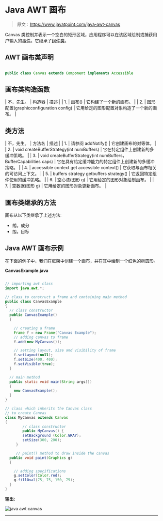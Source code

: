 # Java AWT 画布

> 原文：<https://www.javatpoint.com/java-awt-canvas>

Canvas 类控制并表示一个空白的矩形区域，应用程序可以在该区域绘制或捕获用户输入的[事件](https://www.javatpoint.com/event-handling-in-java)。它继承了[组件类](https://www.javatpoint.com/java-swing)。

## AWT 画布类声明

```java

public class Canvas extends Component implements Accessible

```

## 画布类构造函数

| 不，先生。 | 构造器 | 描述 |
| 1. | 画布() | 它构建了一个新的画布。 |
| 2. | 图形配置(graphicconfiguration config) | 它用给定的图形配置对象构造了一个新的画布。 |

## 类方法

| 不，先生。 | 方法名 | 描述 |
| 1. | 请参阅 addNotify() | 它创建画布的对等体。 |
| 2. | void createBufferStrategy(int numBuffers) | 它在特定组件上创建新的多缓冲策略。 |
| 3. | void createBufferStrategy(int numBuffers，BufferCapabilities caps) | 它在具有给定缓冲能力的特定组件上创建新的多缓冲策略。 |
| 4. | accessible context get accessible context() | 它获取与画布相关的可访问上下文。 |
| 5. | buffers strategy getbuffers strategy() | 它返回特定组件使用的缓冲策略。 |
| 6. | 空心漆(图形 g) | 它用给定的图形对象绘制画布。 |
| 7. | 空数据(图形 g) | 它用给定的图形对象更新画布。 |

## 画布类继承的方法

画布从以下类继承了上述方法:

*   朗。成分
*   朗。目标

## Java AWT 画布示例

在下面的例子中，我们在框架中创建一个画布，并在其中绘制一个红色的椭圆形。

**CanvasExample.java**

```java

// importing awt class
import java.awt.*;

// class to construct a frame and containing main method  
public class CanvasExample  
{  
  // class constructor 
  public CanvasExample()  
  {  

    // creating a frame
    Frame f = new Frame("Canvas Example"); 
    // adding canvas to frame 
    f.add(new MyCanvas());  

    // setting layout, size and visibility of frame
    f.setLayout(null);  
    f.setSize(400, 400);  
    f.setVisible(true);  
  }  

  // main method
  public static void main(String args[])  
  {  
    new CanvasExample();  
  }  
}  

// class which inherits the Canvas class
// to create Canvas
class MyCanvas extends Canvas  
{  
        // class constructor
        public MyCanvas() {  
        setBackground (Color.GRAY);  
        setSize(300, 200);  
     }  

     // paint() method to draw inside the canvas
  public void paint(Graphics g)  
  {  

    // adding specifications
    g.setColor(Color.red);  
    g.fillOval(75, 75, 150, 75);  
  }  
}     

```

**输出:**

![java awt canvas](../img/ca109a452cffba073db2416a296d9f15.png)

* * *